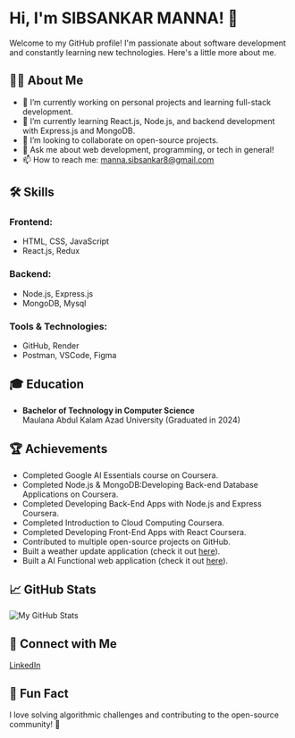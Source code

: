 # Hi, I'm SIBSANKAR MANNA! 👋

Welcome to my GitHub profile! I'm passionate about software development and constantly learning new technologies. Here's a little more about me.

## 👨‍💻 About Me

- 🔭 I’m currently working on personal projects and learning full-stack development.
- 🌱 I’m currently learning React.js, Node.js, and backend development with Express.js and MongoDB.
- 👯 I’m looking to collaborate on open-source projects.
- 💬 Ask me about web development, programming, or tech in general!
- 📫 How to reach me: manna.sibsankar8@gmail.com

## 🛠 Skills

### Frontend:
- HTML, CSS, JavaScript
- React.js, Redux

### Backend:
- Node.js, Express.js
- MongoDB, Mysql

### Tools & Technologies:
- GitHub, Render
- Postman, VSCode, Figma

## 🎓 Education

- **Bachelor of Technology in Computer Science**  
  Maulana Abdul Kalam Azad University (Graduated in 2024)

## 🏆 Achievements

- Completed Google AI Essentials course on Coursera.
- Completed Node.js & MongoDB:Developing Back-end Database Applications on Coursera.
- Completed Developing Back-End Apps with Node.js and Express Coursera.
- Completed Introduction to Cloud Computing Coursera.
- Completed Developing Front-End Apps with React Coursera.
- Contributed to multiple open-source projects on GitHub.
- Built a weather update application (check it out [here](https://github.com/SIBSANKARMANNA/weather-update-application)).
- Built a AI Functional web application (check it out [here](https://github.com/SIBSANKARMANNA/AI-application)).

## 📈 GitHub Stats

![My GitHub Stats](https://github-readme-stats.vercel.app/api?username=sibsankarmanna&show_icons=true&hide_title=true&count_private=true&hide=prs)

## 🔗 Connect with Me

[LinkedIn](www.linkedin.com/in/sibsankarmanna82973b1a2)  


## 💬 Fun Fact

I love solving algorithmic challenges and contributing to the open-source community! 🎉
